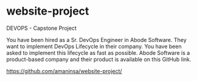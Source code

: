 # website-project
DEVOPS - Capstone Project

You have been hired as a Sr. DevOps Engineer in Abode Software. They want to
implement DevOps Lifecycle in their company. You have been asked to
implement this lifecycle as fast as possible. Abode Software is a product-based
company and their product is available on this GitHub link.

https://github.com/amaninsa/website-project/










